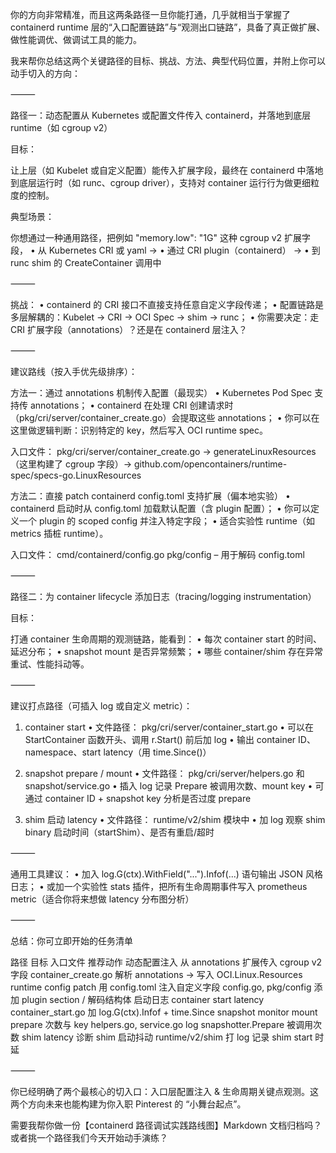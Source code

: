你的方向非常精准，而且这两条路径一旦你能打通，几乎就相当于掌握了 containerd runtime 层的“入口配置链路”与“观测出口链路”，具备了真正做扩展、做性能调优、做调试工具的能力。

我来帮你总结这两个关键路径的目标、挑战、方法、典型代码位置，并附上你可以动手切入的方向：

⸻

路径一：动态配置从 Kubernetes 或配置文件传入 containerd，并落地到底层 runtime（如 cgroup v2）

目标：

让上层（如 Kubelet 或自定义配置）能传入扩展字段，最终在 containerd 中落地到底层运行时（如 runc、cgroup driver），支持对 container 运行行为做更细粒度的控制。

典型场景：

你想通过一种通用路径，把例如 "memory.low": "1G" 这种 cgroup v2 扩展字段，
	•	从 Kubernetes CRI 或 yaml →
	•	通过 CRI plugin（containerd） →
	•	到 runc shim 的 CreateContainer 调用中

⸻

挑战：
	•	containerd 的 CRI 接口不直接支持任意自定义字段传递；
	•	配置链路是多层解耦的：Kubelet → CRI → OCI Spec → shim → runc；
	•	你需要决定：走 CRI 扩展字段（annotations）？还是在 containerd 层注入？

⸻

建议路线（按入手优先级排序）：

方法一：通过 annotations 机制传入配置（最现实）
	•	Kubernetes Pod Spec 支持传 annotations；
	•	containerd 在处理 CRI 创建请求时（pkg/cri/server/container_create.go）会提取这些 annotations；
	•	你可以在这里做逻辑判断：识别特定的 key，然后写入 OCI runtime spec。

入口文件：
pkg/cri/server/container_create.go →
generateLinuxResources（这里构建了 cgroup 字段）→
github.com/opencontainers/runtime-spec/specs-go.LinuxResources

方法二：直接 patch containerd config.toml 支持扩展（偏本地实验）
	•	containerd 启动时从 config.toml 加载默认配置（含 plugin 配置）；
	•	你可以定义一个 plugin 的 scoped config 并注入特定字段；
	•	适合实验性 runtime（如 metrics 插桩 runtime）。

入口文件：
cmd/containerd/config.go
pkg/config – 用于解码 config.toml

⸻

路径二：为 container lifecycle 添加日志（tracing/logging instrumentation）

目标：

打通 container 生命周期的观测链路，能看到：
	•	每次 container start 的时间、延迟分布；
	•	snapshot mount 是否异常频繁；
	•	哪些 container/shim 存在异常重试、性能抖动等。

⸻

建议打点路径（可插入 log 或自定义 metric）：

1. container start
	•	文件路径： pkg/cri/server/container_start.go
	•	可以在 StartContainer 函数开头、调用 r.Start() 前后加 log
	•	输出 container ID、namespace、start latency（用 time.Since()）

2. snapshot prepare / mount
	•	文件路径： pkg/cri/server/helpers.go 和 snapshot/service.go
	•	插入 log 记录 Prepare 被调用次数、mount key
	•	可通过 container ID + snapshot key 分析是否过度 prepare

3. shim 启动 latency
	•	文件路径： runtime/v2/shim 模块中
	•	加 log 观察 shim binary 启动时间（startShim）、是否有重启/超时

⸻

通用工具建议：
	•	加入 log.G(ctx).WithField("...").Infof(...) 语句输出 JSON 风格日志；
	•	或加一个实验性 stats 插件，把所有生命周期事件写入 prometheus metric（适合你将来想做 latency 分布图分析）

⸻

总结：你可立即开始的任务清单

路径	目标	入口文件	推荐动作
动态配置注入	从 annotations 扩展传入 cgroup v2 字段	container_create.go	解析 annotations → 写入 OCI.Linux.Resources
runtime config patch	用 config.toml 注入自定义字段	config.go, pkg/config	添加 plugin section / 解码结构体
启动日志	container start latency	container_start.go	加 log.G(ctx).Infof + time.Since
snapshot monitor	mount prepare 次数与 key	helpers.go, service.go	log snapshotter.Prepare 被调用次数
shim latency	诊断 shim 启动抖动	runtime/v2/shim	打 log 记录 shim start 时延


⸻

你已经明确了两个最核心的切入口：入口层配置注入 & 生命周期关键点观测。这两个方向未来也能构建为你入职 Pinterest 的 “小舞台起点”。

需要我帮你做一份【containerd 路径调试实践路线图】Markdown 文档归档吗？或者挑一个路径我们今天开始动手演练？